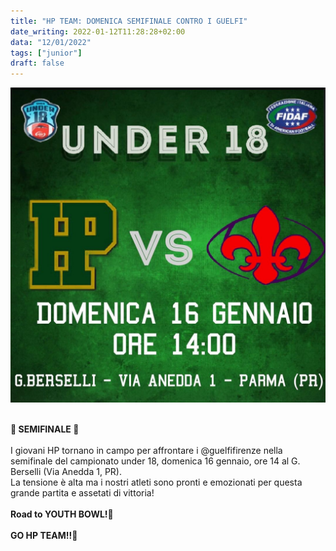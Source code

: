 ```yaml
---
title: "HP TEAM: DOMENICA SEMIFINALE CONTRO I GUELFI"
date_writing: 2022-01-12T11:28:28+02:00
data: "12/01/2022"
tags: ["junior"]
draft: false
---
```


<center>
<img class="articolo" src="../img/2022/hpteam_guelfi_semi_pre.jpg">
</center>
<br />

**🏈 SEMIFINALE 🏈⁣⁣⁣⁣⁣⁣⁣⁣⁣⁣**⁣  
⁣⁣⁣⁣⁣⁣⁣⁣⁣⁣⁣  
I giovani HP tornano in campo per affrontare i @guelfifirenze nella semifinale del campionato under 18, domenica 16 gennaio, ore 14 al G. Berselli (Via Anedda 1, PR).   ⁣
⁣  
La tensione è alta ma i nostri atleti sono pronti e emozionati per questa grande partita e assetati di vittoria! ⁣  
⁣  
**Road to YOUTH BOWL!🏈⁣**  
⁣⁣⁣⁣⁣  
**GO HP TEAM!!🏈⁣⁣⁣⁣⁣⁣⁣⁣⁣**
  

  